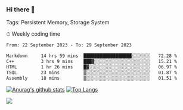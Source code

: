 ### Hi there 👋

Tags: Persistent Memory, Storage System

<!--

[![Anurag's github stats](https://github-readme-stats.vercel.app/api?username=wwyf)](https://github.com/anuraghazra/github-readme-stats)

[![Anurag's github stats](https://github-readme-stats.vercel.app/api?username=wwyf&count_private=true)](https://github.com/anuraghazra/github-readme-stats)


[![Top Langs](https://github-readme-stats.vercel.app/api/top-langs/?username=wwyf&count_private=true&&hide=jupyter%20notebook,html)](https://github.com/anuraghazra/github-readme-stats)



-->


⏱ Weekly coding time

<!--START_SECTION:waka-->

```txt
From: 22 September 2023 - To: 29 September 2023

Markdown     14 hrs 59 mins  ██████████████████░░░░░░░   72.28 %
C++          3 hrs 9 mins    ███▓░░░░░░░░░░░░░░░░░░░░░   15.21 %
HTML         1 hr 26 mins    █▓░░░░░░░░░░░░░░░░░░░░░░░   06.97 %
TSQL         23 mins         ▒░░░░░░░░░░░░░░░░░░░░░░░░   01.87 %
Assembly     18 mins         ▒░░░░░░░░░░░░░░░░░░░░░░░░   01.51 %
```

<!--END_SECTION:waka-->



[![Anurag's github stats](https://github-readme-stats.vercel.app/api?username=wwyf&count_private=true&show_icons=true&hide_border=true)](https://github.com/anuraghazra/github-readme-stats) [![Top Langs](https://github-readme-stats.vercel.app/api/top-langs/?username=wwyf&count_private=true&hide=jupyter%20notebook,html,OpenEdge%20ABL&langs_count=10&layout=compact&hide_border=true)](https://github.com/anuraghazra/github-readme-stats)

<!--

[![willianrod's wakatime stats](https://github-readme-stats.vercel.app/api/wakatime?username=wwyf)](https://github.com/anuraghazra/github-readme-stats)


-->

![](https://hit.yhype.me/github/profile?user_id=23121291)

